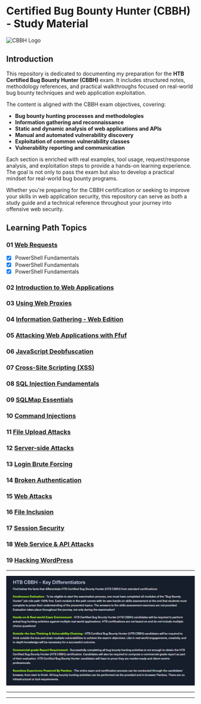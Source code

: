 # Certified Bug Bounty Hunter (CBBH) - Study Material

<div>
	<img src="https://images.credly.com/images/24af3283-ed59-422b-a29c-c274b4df55d8/image.png" alt="CBBH Logo" width="150" height="auto">
</div>

## Introduction

This repository is dedicated to documenting my preparation for the **HTB Certified Bug Bounty Hunter (CBBH)** exam. It includes structured notes, methodology references, and practical walkthroughs focused on real-world bug bounty techniques and web application exploitation.

The content is aligned with the CBBH exam objectives, covering:
- **Bug bounty hunting processes and methodologies**
- **Information gathering and reconnaissance**
- **Static and dynamic analysis of web applications and APIs**
- **Manual and automated vulnerability discovery**
- **Exploitation of common vulnerability classes**
- **Vulnerability reporting and communication**

Each section is enriched with real examples, tool usage, request/response analysis, and exploitation steps to provide a hands-on learning experience. The goal is not only to pass the exam but also to develop a practical mindset for real-world bug bounty programs.

Whether you're preparing for the CBBH certification or seeking to improve your skills in web application security, this repository can serve as both a study guide and a technical reference throughout your journey into offensive web security.

## Learning Path Topics

### 01 [Web Requests](./01_web_requests.md)

- [x] PowerShell Fundamentals
- [x] PowerShell Fundamentals
- [x] PowerShell Fundamentals

### 02 [Introduction to Web Applications](./02_.md)


### 03 [Using Web Proxies](./03_.md)


### 04 [Information Gathering - Web Edition](./04_.md)


### 05 [Attacking Web Applications with Ffuf](./05_.md)


### 06 [JavaScript Deobfuscation](./06_.md)


### 07 [Cross-Site Scripting (XSS)](./08_.md)


### 08 [SQL Injection Fundamentals](./08_.md)


### 09 [SQLMap Essentials](./09_.md)


### 10 [Command Injections](./10_.md)


### 11 [File Upload Attacks](./11_.md)


### 12 [Server-side Attacks](./12_.md)


### 13 [Login Brute Forcing](./13_.md)


### 14 [Broken Authentication](./14_.md)


### 15 [Web Attacks](./15_.md)


### 16 [File Inclusion](./16_.md)


### 17 [Session Security](./17_.md)


### 18 [Web Service & API Attacks](./18_.md)


### 19 [Hacking WordPress](./19_.md)


---

![CBBH Key Differentiators](./assets/00_cbbh_key_ifferentiators.png)

---
---
